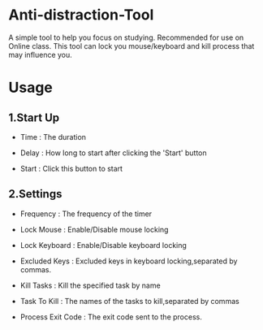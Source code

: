 # Anti-distraction-Tool
A simple tool to help you focus on studying. Recommended for use on Online class.
This tool can lock you mouse/keyboard and kill process that may influence you.

# Usage

## 1.Start Up
 - Time : The duration

 - Delay : How long to start after clicking the 'Start' button

 - Start : Click this button to start

## 2.Settings

- Frequency : The frequency of the timer 
- Lock Mouse : Enable/Disable mouse locking
- Lock Keyboard : Enable/Disable keyboard locking
- Excluded Keys : Excluded keys in keyboard locking,separated by commas.
- Kill Tasks : Kill the specified task by name
- Task To Kill : The names of the tasks to kill,separated by commas

- Process Exit Code : The exit code sent to the process.
